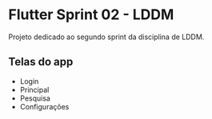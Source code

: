 # Flutter Sprint 02 - LDDM

Projeto dedicado ao segundo sprint da disciplina de LDDM.

## Telas do app
- Login
- Principal
- Pesquisa
- Configurações
